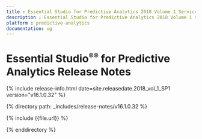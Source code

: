 ```yaml
---
title : Essential Studio for Predictive Analytics 2018 Volume 1 Service Pack 1 Release Notes
description : Essential Studio for Predictive Analytics 2018 Volume 1 Service Pack 1 Release Notes
platform : predictive-analytics
documentation: ug
---
```


# Essential Studio<sup style="font-size:70%">&reg;</sup><sup style="font-size:70%">&reg;</sup> for Predictive Analytics Release Notes

{% include release-info.html date=site.releasedate.2018_vol_1_SP1  version="v16.1.0.32" %} 

{% directory path: _includes/release-notes/v16.1.0.32 %}

{% include {{file.url}} %}

{% enddirectory %}